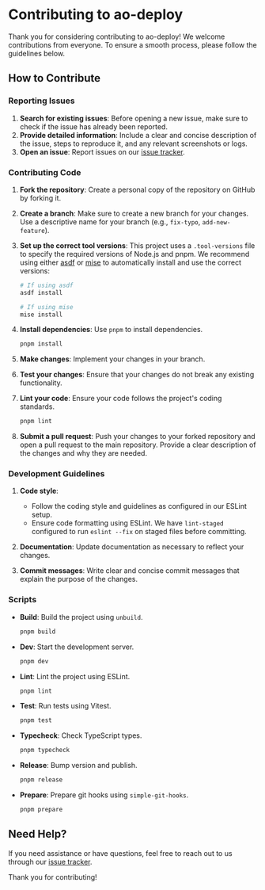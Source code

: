 # Contributing to ao-deploy

Thank you for considering contributing to ao-deploy! We welcome contributions from everyone. To ensure a smooth process, please follow the guidelines below.

## How to Contribute

### Reporting Issues

1. **Search for existing issues**: Before opening a new issue, make sure to check if the issue has already been reported.
2. **Provide detailed information**: Include a clear and concise description of the issue, steps to reproduce it, and any relevant screenshots or logs.
3. **Open an issue**: Report issues on our [issue tracker](https://github.com/pawanpaudel93/ao-deploy/issues).

### Contributing Code

1. **Fork the repository**: Create a personal copy of the repository on GitHub by forking it.
2. **Create a branch**: Make sure to create a new branch for your changes. Use a descriptive name for your branch (e.g., `fix-typo`, `add-new-feature`).
3. **Set up the correct tool versions**: This project uses a `.tool-versions` file to specify the required versions of Node.js and pnpm. We recommend using either [asdf](https://asdf-vm.com/) or [mise](https://mise.jdx.dev/) to automatically install and use the correct versions:

   ```bash
   # If using asdf
   asdf install

   # If using mise
   mise install
   ```

4. **Install dependencies**: Use `pnpm` to install dependencies.

   ```bash
   pnpm install
   ```

5. **Make changes**: Implement your changes in your branch.
6. **Test your changes**: Ensure that your changes do not break any existing functionality.

7. **Lint your code**: Ensure your code follows the project's coding standards.

   ```bash
   pnpm lint
   ```

8. **Submit a pull request**: Push your changes to your forked repository and open a pull request to the main repository. Provide a clear description of the changes and why they are needed.

### Development Guidelines

1. **Code style**:

   - Follow the coding style and guidelines as configured in our ESLint setup.
   - Ensure code formatting using ESLint. We have `lint-staged` configured to run `eslint --fix` on staged files before committing.

2. **Documentation**: Update documentation as necessary to reflect your changes.
3. **Commit messages**: Write clear and concise commit messages that explain the purpose of the changes.

### Scripts

- **Build**: Build the project using `unbuild`.

  ```bash
  pnpm build
  ```

- **Dev**: Start the development server.

  ```bash
  pnpm dev
  ```

- **Lint**: Lint the project using ESLint.

  ```bash
  pnpm lint
  ```

- **Test**: Run tests using Vitest.

  ```bash
  pnpm test
  ```

- **Typecheck**: Check TypeScript types.

  ```bash
  pnpm typecheck
  ```

- **Release**: Bump version and publish.

  ```bash
  pnpm release
  ```

- **Prepare**: Prepare git hooks using `simple-git-hooks`.

  ```bash
  pnpm prepare
  ```

## Need Help?

If you need assistance or have questions, feel free to reach out to us through our [issue tracker](https://github.com/pawanpaudel93/ao-deploy/issues).

Thank you for contributing!

